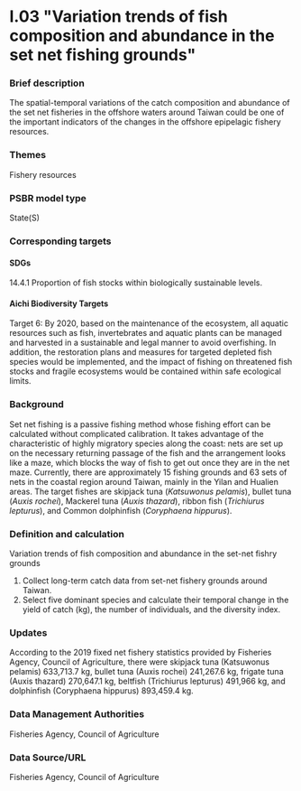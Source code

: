 # I.03 "Variation trends of fish composition and abundance in the set net fishing grounds"

<script type="text/javascript" src="http://cdn.mathjax.org/mathjax/latest/MathJax.js?config=TeX-AMS-MML_HTMLorMML"></script>

### Brief description
The spatial-temporal variations of the catch composition and abundance of the set net fisheries in the offshore waters around Taiwan could be one of the important indicators of the changes in the offshore epipelagic fishery resources.

### Themes
Fishery resources
### PSBR model type
State(S)
### Corresponding targets
#### SDGs
14.4.1 Proportion of fish stocks within biologically sustainable levels.
#### Aichi Biodiversity Targets
Target 6: By 2020, based on the maintenance of the ecosystem, all aquatic resources such as fish, invertebrates and aquatic plants can be managed and harvested in a sustainable and legal manner to avoid overfishing. In addition, the restoration plans and measures for targeted depleted fish species would be implemented, and the impact of fishing on threatened fish stocks and fragile ecosystems would be contained within safe ecological limits.
### Background
Set net fishing is a passive fishing method whose fishing effort can be calculated without complicated calibration. It takes advantage of the characteristic of highly migratory species along the coast: nets are set up on the necessary returning passage of the fish and the arrangement looks like a maze, which blocks the way of fish to get out once they are in the net maze. Currently, there are approximately 15 fishing grounds and 63 sets of nets in the coastal region around Taiwan, mainly in the Yilan and Hualien areas. The target fishes are skipjack tuna (*Katsuwonus pelamis*), bullet tuna (*Auxis rochei*), Mackerel tuna (*Auxis thazard*), ribbon fish (*Trichiurus lepturus*), and Common dolphinfish (*Coryphaena hippurus*).
### Definition and calculation
Variation trends of fish composition and abundance in the set-net fishry grounds
1. Collect long-term catch data from set-net fishery grounds around Taiwan.
2. Select five dominant species and calculate their temporal change in the yield of catch (kg), the number of individuals, and the diversity index.
### Updates
According to the 2019 fixed net fishery statistics provided by Fisheries Agency, Council of Agriculture, there were skipjack tuna (Katsuwonus pelamis) 633,713.7 kg, bullet tuna (Auxis rochei) 241,267.6 kg, frigate tuna (Auxis thazard) 270,647.1 kg, beltfish (Trichiurus lepturus) 491,966 kg, and dolphinfish (Coryphaena hippurus) 893,459.4 kg.
### Data Management Authorities
Fisheries Agency, Council of Agriculture
### Data Source/URL
Fisheries Agency, Council of Agriculture